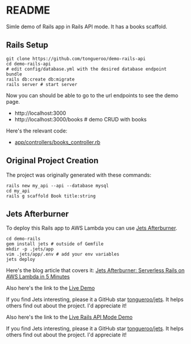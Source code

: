 # README

Simle demo of Rails app in Rails API mode. It has a books scaffold.

## Rails Setup

    git clone https://github.com/tongueroo/demo-rails-api
    cd demo-rails-api
    # edit config/database.yml with the desired database endpoint
    bundle
    rails db:create db:migrate
    rails server # start server

Now you can should be able to go to the url endpoints to see the demo page.

* http://localhost:3000
* http://localhost:3000/books # demo CRUD with books

Here's the relevant code:

* [app/controllers/books_controller.rb](app/controllers/books_controller.rb)

## Original Project Creation

The project was originally generated with these commands:

    rails new my_api --api --database mysql
    cd my_api
    rails g scaffold Book title:string

## Jets Afterburner

To deploy this Rails app to AWS Lambda you can use [Jets Afterburner](http://rubyonjets.com/docs/rails-support/).

    cd demo-rails
    gem install jets # outside of Gemfile
    mkdir -p .jets/app
    vim .jets/app/.env # add your env variables
    jets deploy

Here's the blog article that covers it: [Jets Afterburner: Serverless Rails on AWS Lambda in 5 Minutes](https://blog.boltops.com/2018/12/21/jets-afterburner-serverless-rails-on-aws-lambda-in-5-minutes)

Also here's the link to the [Live Demo](https://afterburner.demo.rubyonjets.com/)

If you find Jets interesting, please it a GitHub star [tongueroo/jets](https://github.com/tongueroo/jets). It helps others find out about the project.  I'd appreciate it!

Also here's the link to the [Live Rails API Mode Demo](https://rails-api.demo.rubyonjets.com/)

If you find Jets interesting, please it a GitHub star [tongueroo/jets](https://github.com/tongueroo/jets). It helps others find out about the project.  I'd appreciate it!

